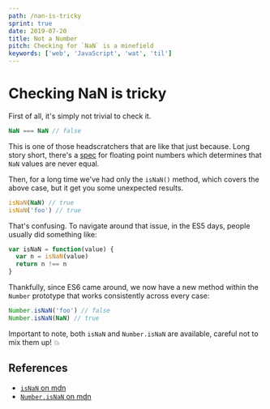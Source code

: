 ```yaml
---
path: /nan-is-tricky
sprint: true
date: 2019-07-20
title: Not a Number
pitch: Checking for `NaN` is a minefield
keywords: ['web', 'JavaScript', 'wat', 'til']
---
```


# Checking NaN is tricky

First of all, it's simply not trivial to check it.

```js
NaN === NaN // false
```

This is one of those headscratchers that are like that just because. Long story short, there's a [spec](https://en.wikipedia.org/wiki/IEEE_754) for floating point numbers which determines that `NaN` values are never equal.

Then, for a long time we've had only the `isNaN()` method, which covers the above case, but it get you some unexpected results.

```js
isNaN(NaN) // true
isNaN('foo') // true
```

That's confusing. To navigate around that issue, in the ES5 days, people usually did something like:

```js
var isNaN = function(value) {
  var n = isNaN(value)
  return n !== n
}
```

Thankfully, since ES6 came around, we now have a new method within the `Number` prototype that works consistently across every case:

```js
Number.isNaN('foo') // false
Number.isNaN(NaN) // true
```

Important to note, both `isNaN` and `Number.isNaN` are available, careful not to mix them up! <span aria-label="explosion emoji">💥</span>

## References

- [`isNaN` on mdn](https://developer.mozilla.org/en-US/docs/Web/JavaScript/Reference/Global_Objects/isNaN)
- [`Number.isNaN` on mdn](https://developer.mozilla.org/en-US/docs/Web/JavaScript/Reference/Global_Objects/Number/isNaN)
